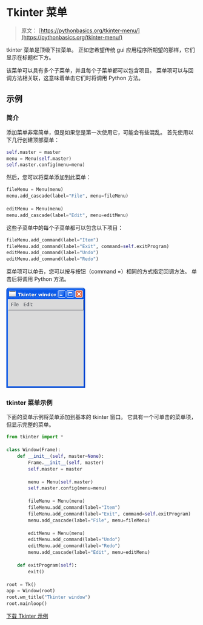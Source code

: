 # Tkinter 菜单

> 原文： [https://pythonbasics.org/tkinter-menu/](https://pythonbasics.org/tkinter-menu/)

tkinter 菜单是顶级下拉菜单。 正如您希望传统 gui 应用程序所期望的那样，它们显示在标题栏下方。

该菜单可以具有多个子菜单，并且每个子菜单都可以包含项目。 菜单项可以与回调方法相关联，这意味着单击它们时将调用 Python 方法。



## 示例

### 简介

添加菜单非常简单，但是如果您是第一次使用它，可能会有些混乱。 首先使用以下几行创建顶部菜单：

```py
self.master = master
menu = Menu(self.master)
self.master.config(menu=menu)

```

然后，您可以将菜单添加到此菜单：

```py
fileMenu = Menu(menu)
menu.add_cascade(label="File", menu=fileMenu)

editMenu = Menu(menu)
menu.add_cascade(label="Edit", menu=editMenu)

```

这些子菜单中的每个子菜单都可以包含以下项目：

```py
fileMenu.add_command(label="Item")
fileMenu.add_command(label="Exit", command=self.exitProgram)
editMenu.add_command(label="Undo")
editMenu.add_command(label="Redo")

```

菜单项可以单击，您可以按与按钮（command =）相同的方式指定回调方法。 单击后将调用 Python 方法。

![tkinter menu](img/1bc5e8d0c41245289be5ff46fc769e1f.jpg)

### tkinter 菜单示例

下面的菜单示例将菜单添加到基本的 tkinter 窗口。 它具有一个可单击的菜单项，但显示完整的菜单。

```py
from tkinter import *

class Window(Frame):
    def __init__(self, master=None):
        Frame.__init__(self, master)
        self.master = master

        menu = Menu(self.master)
        self.master.config(menu=menu)

        fileMenu = Menu(menu)
        fileMenu.add_command(label="Item")
        fileMenu.add_command(label="Exit", command=self.exitProgram)
        menu.add_cascade(label="File", menu=fileMenu)

        editMenu = Menu(menu)
        editMenu.add_command(label="Undo")
        editMenu.add_command(label="Redo")
        menu.add_cascade(label="Edit", menu=editMenu)

    def exitProgram(self):
        exit()

root = Tk()
app = Window(root)
root.wm_title("Tkinter window")
root.mainloop()

```

[下载 Tkinter 示例](https://gum.co/ErLc)